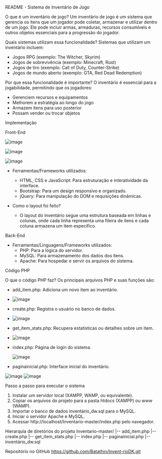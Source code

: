 README - Sistema de Inventário de Jogo

O que é um inventário de jogo?
Um inventário de jogo é um sistema que gerencia os itens que um jogador pode coletar, armazenar e utilizar dentro de um jogo. Ele pode incluir armas, armaduras, recursos consumíveis e outros objetos essenciais para a progressão do jogador.

Quais sistemas utilizam essa funcionalidade?
Sistemas que utilizam um inventário incluem:
- Jogos RPG (exemplo: The Witcher, Skyrim)
- Jogos de sobrevivência (exemplo: Minecraft, Rust)
- Jogos de tiro (exemplo: Call of Duty, Counter-Strike)
- Jogos de mundo aberto (exemplo: GTA, Red Dead Redemption)

Por que essa funcionalidade é importante?
O inventário é essencial para a jogabilidade, permitindo que os jogadores:
- Gerenciem recursos e equipamentos
- Melhorem a estratégia ao longo do jogo
- Armazem itens para uso posterior
- Possam vender ou trocar objetos

Implementação

Front-End


  ![image](https://github.com/user-attachments/assets/7eceb6a3-0820-4d3a-88df-1763a65f0c68)

  ![image](https://github.com/user-attachments/assets/798edc4b-9224-499d-9566-7bbc180be47c)

  ![image](https://github.com/user-attachments/assets/34f8ef40-4040-473e-a404-053ee3bf310f)


- Ferramentas/Frameworks utilizados:
  - HTML, CSS e JavaScript: Para estruturação e interatividade da interface.
  - Bootstrap: Para um design responsivo e organizado.
  - jQuery: Para manipulação do DOM e requisições dinâmicas.

- Como o layout foi feito?
  - O layout do inventário segue uma estrutura baseada em linhas e colunas, onde cada linha representa uma fileira de itens e cada coluna armazena um item específico.

Back-End
- Ferramentas/Linguagens/Frameworks utilizados:
  - PHP: Para a lógica do servidor.
  - MySQL: Para armazenamento dos dados dos itens.
  - Apache: Para hospedar e servir os arquivos do sistema.

Código PHP

O que o código PHP faz?
Os principais arquivos PHP e suas funções são:
- add_item.php: Adiciona um novo item ao inventário.
- ![image](https://github.com/user-attachments/assets/e68d880f-4eda-4cbe-99dc-6f5186eb0d8f)

- create.php: Registra o usuário no banco de dados.
- ![image](https://github.com/user-attachments/assets/82b607a4-15f7-4299-b147-9dc651dd07be)

- get_item_stats.php: Recupera estatísticas ou detalhes sobre um item.
- ![image](https://github.com/user-attachments/assets/49909456-9586-41cc-bd1a-fc49659c741a)

  
- index.php: Página de login do sistema.

  ![image](https://github.com/user-attachments/assets/23f2779e-0a81-42e6-b347-f424f573f5b9)

- paginainicial.php: Interface inicial do inventário.

 ![image](https://github.com/user-attachments/assets/75f6e915-1a2b-4667-8b13-07312043b9ed)
 ![image](https://github.com/user-attachments/assets/fb71527c-2cc3-4b3e-a369-f673f5989780)


Passo a passo para executar o sistema
1. Instalar um servidor local (XAMPP, WAMP, ou equivalente).
2. Copiar os arquivos do projeto para a pasta htdocs (XAMPP) ou www (WAMP).
3. Importar o banco de dados inventário_dw.sql para o MySQL.
4. Iniciar o servidor Apache e MySQL.
5. Acessar http://localhost/Inventario-master/index.php pelo navegador.

Hierarquia de diretórios do projeto
Inventario-master/
|-- add_item.php
|-- create.php
|-- get_item_stats.php
|-- index.php
|-- paginainicial.php
|-- inventário_dw.sql

Repositório no GitHub
https://github.com/Batathin/Invent-rioDK.git
